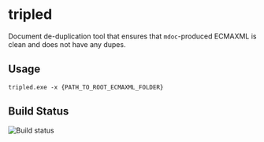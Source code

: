 # tripled

Document de-duplication tool that ensures that `mdoc`-produced ECMAXML is clean and does not have any dupes.

## Usage
`tripled.exe -x {PATH_TO_ROOT_ECMAXML_FOLDER}`

## Build Status

![Build status](https://apidrop.visualstudio.com/_apis/public/build/definitions/97663bb1-33b9-48bf-ab0d-6ab65814469c/357/badge)
